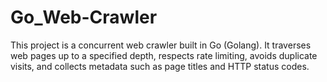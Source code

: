 # Go_Web-Crawler
This project is a concurrent web crawler built in Go (Golang). It traverses web pages up to a specified depth, respects rate limiting, avoids duplicate visits, and collects metadata such as page titles and HTTP status codes.
